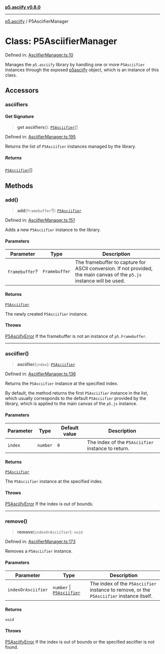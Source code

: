 [**p5.asciify v0.8.0**](../README.md)

***

[p5.asciify](../README.md) / P5AsciifierManager

# Class: P5AsciifierManager

Defined in: [AsciifierManager.ts:10](https://github.com/humanbydefinition/p5.asciify/blob/fdebed7c72d75cce6dd7b0ecdffb972f57772a4c/src/lib/AsciifierManager.ts#L10)

Manages the `p5.asciify` library by handling one or more `P5Asciifier` instances through the exposed [p5asciify](../variables/p5asciify.md) object, which is an instance of this class.

## Accessors

### asciifiers

#### Get Signature

> **get** **asciifiers**(): [`P5Asciifier`](P5Asciifier.md)[]

Defined in: [AsciifierManager.ts:195](https://github.com/humanbydefinition/p5.asciify/blob/fdebed7c72d75cce6dd7b0ecdffb972f57772a4c/src/lib/AsciifierManager.ts#L195)

Returns the list of `P5Asciifier` instances managed by the library.

##### Returns

[`P5Asciifier`](P5Asciifier.md)[]

## Methods

### add()

> **add**(`framebuffer`?): [`P5Asciifier`](P5Asciifier.md)

Defined in: [AsciifierManager.ts:151](https://github.com/humanbydefinition/p5.asciify/blob/fdebed7c72d75cce6dd7b0ecdffb972f57772a4c/src/lib/AsciifierManager.ts#L151)

Adds a new `P5Asciifier` instance to the library.

#### Parameters

| Parameter | Type | Description |
| ------ | ------ | ------ |
| `framebuffer`? | `Framebuffer` | The framebuffer to capture for ASCII conversion. If not provided, the main canvas of the `p5.js` instance will be used. |

#### Returns

[`P5Asciifier`](P5Asciifier.md)

The newly created `P5Asciifier` instance.

#### Throws

[P5AsciifyError](P5AsciifyError.md) If the framebuffer is not an instance of `p5.Framebuffer`.

***

### asciifier()

> **asciifier**(`index`): [`P5Asciifier`](P5Asciifier.md)

Defined in: [AsciifierManager.ts:136](https://github.com/humanbydefinition/p5.asciify/blob/fdebed7c72d75cce6dd7b0ecdffb972f57772a4c/src/lib/AsciifierManager.ts#L136)

Returns the `P5Asciifier` instance at the specified index.

By default, the method returns the first `P5Asciifier` instance in the list, 
which usually corresponds to the default `P5Asciifier` provided by the library, which is applied to the main canvas of the `p5.js` instance.

#### Parameters

| Parameter | Type | Default value | Description |
| ------ | ------ | ------ | ------ |
| `index` | `number` | `0` | The index of the `P5Asciifier` instance to return. |

#### Returns

[`P5Asciifier`](P5Asciifier.md)

The `P5Asciifier` instance at the specified index.

#### Throws

[P5AsciifyError](P5AsciifyError.md) If the index is out of bounds.

***

### remove()

> **remove**(`indexOrAsciifier`): `void`

Defined in: [AsciifierManager.ts:173](https://github.com/humanbydefinition/p5.asciify/blob/fdebed7c72d75cce6dd7b0ecdffb972f57772a4c/src/lib/AsciifierManager.ts#L173)

Removes a `P5Asciifier` instance.

#### Parameters

| Parameter | Type | Description |
| ------ | ------ | ------ |
| `indexOrAsciifier` | `number` \| [`P5Asciifier`](P5Asciifier.md) | The index of the `P5Asciifier` instance to remove, or the `P5Asciifier` instance itself. |

#### Returns

`void`

#### Throws

[P5AsciifyError](P5AsciifyError.md) If the index is out of bounds or the specified asciifier is not found.
